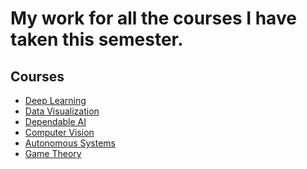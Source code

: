 # My work for all the courses I have taken this semester.
## Courses
<!-- list -->
* [Deep Learning]()
* [Data Visualization]()
* [Dependable AI]()
* [Computer Vision]()
* [Autonomous Systems]()
* [Game Theory]()